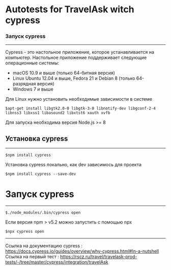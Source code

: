 # Autotests for TravelAsk witch cypress 

### Запуск cypress
---
Cypress - это настольное приложение, которое устанавливается на компьютер. Настольное приложение поддерживает следующие операционные системы:
- macOS 10.9 и выше (только 64-битная версия)
- Linux Ubuntu 12.04 и выше, Fedora 21 и Debian 8 (только 64-разрядная версия)
- Windows 7 и выше

Для Linux нужно установить необходимые зависимости в системе 
 ```
$apt-get install libgtk2.0-0 libgtk-3-0 libnotify-dev libgconf-2-4 libnss3 libxss1 libasound2 libxtst6 xauth xvfb 
```
 Для запуска необходима версия Node.js >= 8

## Установка cypress 
---

```
$npm install cypress
```
Установка cypress локально, как dev зависимось для проекта
```
$npm install cypress --save-dev
```
# Запуск cypress
---

```
$./node_modules/.bin/cypress open
```
Если версия npm > v5.2 можно запустить с помощью npx
```
$npx cypress open
```
---
Ссылка на документацию cypress : https://docs.cypress.io/guides/overview/why-cypress.html#In-a-nutshell
Ссылка на первый тест : https://rscz.ru/travel/travelask-prod-tests/-/tree/master/cypress/integration/travelAsk